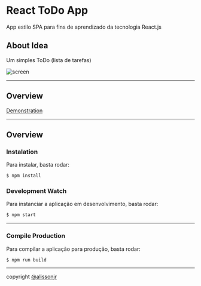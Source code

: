 # React ToDo App

App estilo SPA para fins de aprendizado da tecnologia React.js

## About Idea

Um simples ToDo (lista de tarefas)

![screen](https://github.com/alissonjr/todo-first-react-app/blob/master/model-screen.jpg)

---

## Overview

[Demonstration](https://alissonjr.github.io/todo-first-react-app)

---

## Overview

### Instalation

Para instalar, basta rodar:

```bash
$ npm install
```

### Development Watch

Para instanciar a aplicação em desenvolvimento, basta rodar:

```bash
$ npm start
```

---

### Compile Production

Para compilar a aplicação para produção, basta rodar:

```bash
$ npm run build
```

---

copyright [@alissonjr](https://github.com/alissonjr)